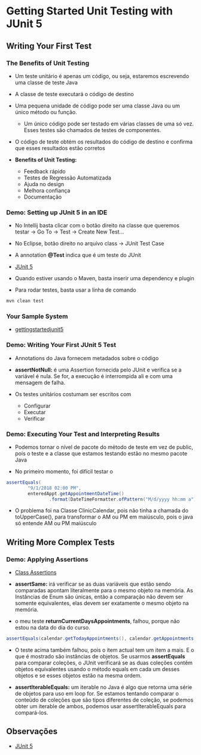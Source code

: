 # Getting Started Unit Testing with JUnit 5
## Writing Your First Test
### The Benefits of Unit Testing
* Um teste unitário é apenas um código, ou seja, estaremos escrevendo uma classe de teste Java
* A classe de teste executará o código de destino
* Uma pequena unidade de código pode ser uma classe Java ou um único método ou função.
  * Um único código pode ser testado em várias classes de uma só vez. Esses testes são chamados de testes de componentes.
* O código de teste obtém os resultados do código de destino e confirma que esses resultados estão corretos

* **Benefits of Unit Testing:**
  * Feedback rápido
  * Testes de Regressão Automatizada
  * Ajuda no design
  * Melhora confiança
  * Documentação


### Demo: Setting up JUnit 5 in an IDE
* No Intellij basta clicar com o botão direito na classe que queremos testar -> Go To -> Test -> Create New Test... 
* No Eclipse, botão direito no arquivo class -> JUnit Test Case
* A annotation **@Test** indica que é um teste do JUnit

* [JUnit 5](https://junit.org/junit5/)

* Quando estiver usando o Maven, basta inserir uma dependency e plugin

* Para rodar testes, basta usar a linha de comando

``` bash
mvn clean test
```


### Your Sample System
* [gettingstartedjunit5](https://github.com/weaverj/gettingstartedjunit5)


### Demo: Writing Your First JUnit 5 Test
* Annotations do Java fornecem metadados sobre o código
* **assertNotNull:** é uma Assertion fornecida pelo JUnit e verifica se a variável é nula. Se for, a execução é interrompida ali e com uma mensagem de falha.

* Os testes unitários costumam ser escritos com 
  * Configurar
  * Executar
  * Verificar


### Demo: Executing Your Test and Interpreting Results
* Podemos tornar o nível de pacote do método de teste em vez de public, pois o teste e a classe que estamos testando estão no mesmo pacote Java 

* No primeiro momento, foi difícil testar o 

``` java
assertEquals(
        "9/1/2018 02:00 PM",
        enteredAppt.getAppointmentDateTime()
                .format(DateTimeFormatter.ofPattern("M/d/yyyy hh:mm a")));
```

* O problema foi na Classe ClinicCalendar, pois não tinha a chamada do toUpperCase(), para transformar o AM ou PM em maiúsculo, pois o java só entende AM ou PM maiúsculo


## Writing More Complex Tests
### Demo: Applying Assertions
* [Class Assertions](https://junit.org/junit5/docs/5.0.1/api/org/junit/jupiter/api/Assertions.html)

* **assertSame:** irá verificar se as duas variáveis que estão sendo comparadas apontam literalmente para o mesmo objeto na memória. As Instâncias de Enum são únicas, então a comparação não devem ser somente equivalentes, elas devem ser exatamente o mesmo objeto na memória.


* o meu teste **returnCurrentDaysAppointments**, falhou, porque não estou na data do dia do curso.

``` java
assertEquals(calendar.getTodayAppointments(), calendar.getAppointments());
```

* O teste acima também falhou, pois o item actual tem um item a mais. E o que é mostrado são instâncias de objetos. Se usarmos **assertEquals** para comparar coleções, o JUnit verificará se as duas coleções contêm objetos equivalentes usando o método equals em cada um desses objetos e se esses objetos estão na mesma ordem.


* **assertIterableEquals:** um iterable no Java é algo que retorna uma série de objetos para uso em loop for. Se estamos tentando comparar o conteúdo de coleções que são tipos diferentes de coleção, se podemos obter um iterable de ambos, podemos usar assertIterableEquals para compará-los.





## Observações
* [JUnit 5](https://junit.org/junit5/)

